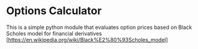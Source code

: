 # Options Calculator

This is a simple python module that evaluates option prices based on Black
Scholes model for financial derivatives 
[https://en.wikipedia.org/wiki/Black%E2%80%93Scholes_model]
